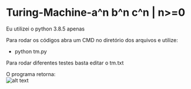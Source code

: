 # Turing-Machine-a^n b^n c^n | n>=0 

Eu utilizei o python 3.8.5 apenas

Para rodar os códigos abra um CMD no diretório dos arquivos e utilize:
- python tm.py

Para rodar diferentes testes basta editar o tm.txt

O programa retorna:<br />
![alt text](https://cdn.discordapp.com/attachments/771470980324524043/913072516048756766/unknown.png)
